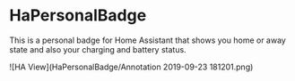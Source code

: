 # HaPersonalBadge
This is a personal badge for Home Assistant that shows you home or away state and also your charging and battery status.


![HA View](HaPersonalBadge/Annotation 2019-09-23 181201.png)
